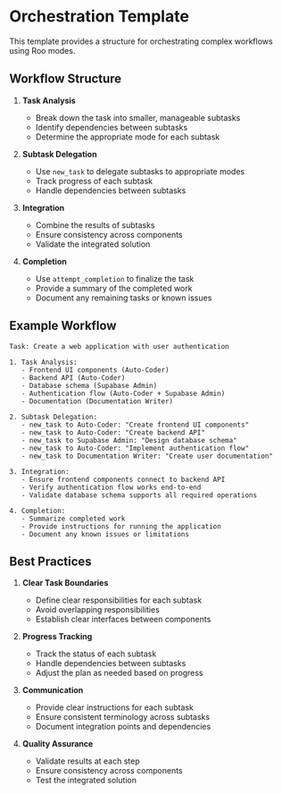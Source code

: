 # Orchestration Template

This template provides a structure for orchestrating complex workflows using Roo modes.

## Workflow Structure

1. **Task Analysis**
   - Break down the task into smaller, manageable subtasks
   - Identify dependencies between subtasks
   - Determine the appropriate mode for each subtask

2. **Subtask Delegation**
   - Use `new_task` to delegate subtasks to appropriate modes
   - Track progress of each subtask
   - Handle dependencies between subtasks

3. **Integration**
   - Combine the results of subtasks
   - Ensure consistency across components
   - Validate the integrated solution

4. **Completion**
   - Use `attempt_completion` to finalize the task
   - Provide a summary of the completed work
   - Document any remaining tasks or known issues

## Example Workflow

```
Task: Create a web application with user authentication

1. Task Analysis:
   - Frontend UI components (Auto-Coder)
   - Backend API (Auto-Coder)
   - Database schema (Supabase Admin)
   - Authentication flow (Auto-Coder + Supabase Admin)
   - Documentation (Documentation Writer)

2. Subtask Delegation:
   - new_task to Auto-Coder: "Create frontend UI components"
   - new_task to Auto-Coder: "Create backend API"
   - new_task to Supabase Admin: "Design database schema"
   - new_task to Auto-Coder: "Implement authentication flow"
   - new_task to Documentation Writer: "Create user documentation"

3. Integration:
   - Ensure frontend components connect to backend API
   - Verify authentication flow works end-to-end
   - Validate database schema supports all required operations

4. Completion:
   - Summarize completed work
   - Provide instructions for running the application
   - Document any known issues or limitations
```

## Best Practices

1. **Clear Task Boundaries**
   - Define clear responsibilities for each subtask
   - Avoid overlapping responsibilities
   - Establish clear interfaces between components

2. **Progress Tracking**
   - Track the status of each subtask
   - Handle dependencies between subtasks
   - Adjust the plan as needed based on progress

3. **Communication**
   - Provide clear instructions for each subtask
   - Ensure consistent terminology across subtasks
   - Document integration points and dependencies

4. **Quality Assurance**
   - Validate results at each step
   - Ensure consistency across components
   - Test the integrated solution